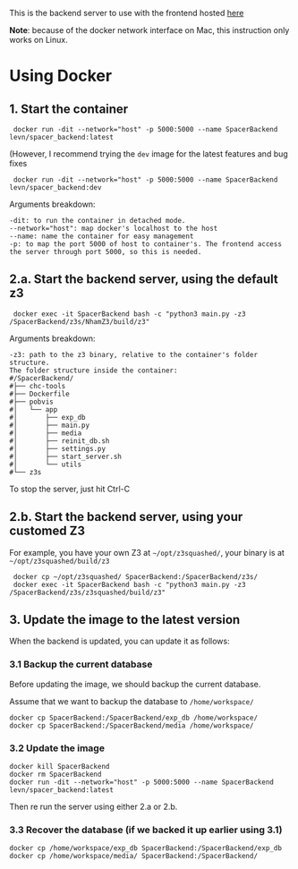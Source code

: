 This is the backend server to use with the frontend hosted [here](https://nhamlv-55.github.io/saturation-visualization/#/)

__Note__: because of the docker network interface on Mac, this instruction only works on Linux.
# Using Docker
## 1. Start the container

```
 docker run -dit --network="host" -p 5000:5000 --name SpacerBackend levn/spacer_backend:latest

```
(However, I recommend trying the `dev` image for the latest features and bug fixes
```
 docker run -dit --network="host" -p 5000:5000 --name SpacerBackend levn/spacer_backend:dev

```
Arguments breakdown:
```
-dit: to run the container in detached mode.
--network="host": map docker's localhost to the host
--name: name the container for easy management
-p: to map the port 5000 of host to container's. The frontend access the server through port 5000, so this is needed.

```
## 2.a. Start the backend server, using the default z3 
```
 docker exec -it SpacerBackend bash -c "python3 main.py -z3 /SpacerBackend/z3s/NhamZ3/build/z3"
``` 
Arguments breakdown:
```
-z3: path to the z3 binary, relative to the container's folder structure.
The folder structure inside the container:
#/SpacerBackend/
#├── chc-tools
#├── Dockerfile
#├── pobvis
#│   └── app
#│       ├── exp_db
#│       ├── main.py
#│       ├── media
#│       ├── reinit_db.sh
#│       ├── settings.py
#│       ├── start_server.sh
#│       └── utils
#└── z3s
```
To stop the server, just hit Ctrl-C
## 2.b. Start the backend server, using your customed Z3
For example, you have your own Z3 at `~/opt/z3squashed/`, your binary is at `~/opt/z3squashed/build/z3`
```
 docker cp ~/opt/z3squashed/ SpacerBackend:/SpacerBackend/z3s/
 docker exec -it SpacerBackend bash -c "python3 main.py -z3 /SpacerBackend/z3s/z3squashed/build/z3"
```

## 3. Update the image to the latest version
When the backend is updated, you can update it as follows:
### 3.1 Backup the current database
Before updating the image, we should backup the current database.

Assume that we want to backup the database to `/home/workspace/`
```
docker cp SpacerBackend:/SpacerBackend/exp_db /home/workspace/
docker cp SpacerBackend:/SpacerBackend/media /home/workspace/
```
### 3.2 Update the image
```
docker kill SpacerBackend
docker rm SpacerBackend
docker run -dit --network="host" -p 5000:5000 --name SpacerBackend levn/spacer_backend:latest
```
Then re run the server using either 2.a or 2.b. 
### 3.3 Recover the database (if we backed it up earlier using 3.1)
```
docker cp /home/workspace/exp_db SpacerBackend:/SpacerBackend/exp_db
docker cp /home/workspace/media/ SpacerBackend:/SpacerBackend/
```


